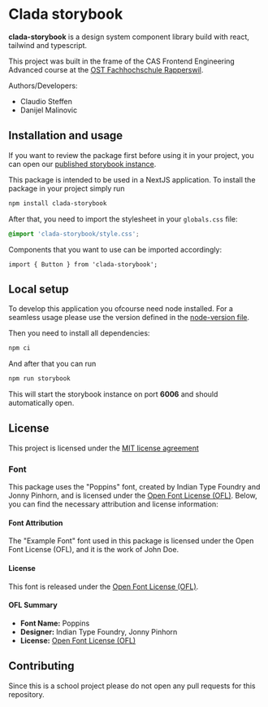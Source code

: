 # Clada storybook

**clada-storybook** is a design system component library build with react, tailwind and typescript.

This project was built in the frame of the CAS Frontend Engineering Advanced course at the [OST Fachhochschule Rapperswil](https://www.ost.ch/de/).

Authors/Developers:
- Claudio Steffen
- Danijel Malinovic

## Installation and usage

If you want to review the package first before using it in your project, you can open our [published storybook instance](https://ost-cas-fee-adv-23-24.github.io/design-system-component-library-clada/?path=/story/button--primary).

This package is intended to be used in a NextJS application. To install the package in your project simply run
```bash
npm install clada-storybook
```

After that, you need to import the stylesheet in your `globals.css` file:
```css
@import 'clada-storybook/style.css';
```

Components that you want to use can be imported accordingly:
```tsx
import { Button } from 'clada-storybook';
```

## Local setup

To develop this application you ofcourse need node installed. For a seamless usage please use the version defined in the [node-version file](./.node-verion).

Then you need to install all dependencies:
```bash
npm ci
```

And after that you can run
```bash
npm run storybook
```
This will start the storybook instance on port **6006** and should automatically open.

## License

This project is licensed under the [MIT license agreement](https://github.com/ost-cas-fee-adv-23-24/design-system-component-library-team-batman/blob/main/LICENSE)

### Font

This package uses the "Poppins" font, created by Indian Type Foundry and Jonny Pinhorn, and is licensed under the [Open Font License (OFL)](https://scripts.sil.org/OFL). 
Below, you can find the necessary attribution and license information:

#### Font Attribution

The "Example Font" font used in this package is licensed under the Open Font License (OFL), and it is the work of John Doe.

#### License

This font is released under the [Open Font License (OFL)](https://scripts.sil.org/OFL).

#### OFL Summary

- **Font Name:** Poppins
- **Designer:** Indian Type Foundry, Jonny Pinhorn
- **License:** [Open Font License (OFL)](https://scripts.sil.org/OFL)


## Contributing

Since this is a school project please do not open any pull requests for this repository. 
